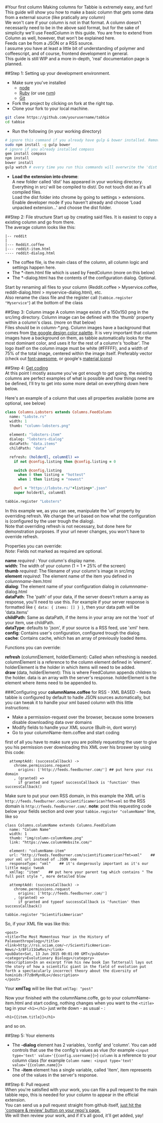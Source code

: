 #Your first column
Making columns for Tabbie is extremely easy, and fun!  
This guide will show you how to make a basic column that gets some data from a external source (like pratically any column)  
We won't care if your column is not in that format. A column doesn't necessarily need to be in the above said format, but for the sake of simplicity we'll use FeedColumn in this guide. You are free to extend from Column as well, however, that won't be explained here.   
Feeds can be from a JSON or a RSS source.  
I assume you have at least a little bit of understanding of polymer and coffeescript, and of course, frontend development in general.  
This guide is still WIP and a more in-depth, 'real' documentation page is planned.

##Step 1: Setting up your development environment.

- Make sure you've installed 
  - [node](http://nodejs.org)
  - [Ruby](https://www.ruby-lang.org) (or use [rvm](https://rvm.io/))
  - [Git](http://git-scm.org)
- Fork the project by clicking on fork at the right top.
- Clone your fork to your local machine.  
```bash
git clone https://github.com/yourusername/tabbie
cd tabbie
```


- Run the following (in your working directory)
```bash
# ignore this command if you already have gulp & bower installed. Remove 'sudo' from the beginning if on windows
sudo npm install -g gulp bower  
# ignore if you already installed compass
gem install compass
npm install
bower install
gulp watch # every time you run this commands will overwrite the 'dist' folder with the new changed updates if there're, you can re-run this command several times to test your changes.
```
- **Load the extension into chrome**:  
A new folder called 'dist' has appeared in your working directory. Everything in src/ will be compiled to dist/. Do not touch dist as it's all compiled files.  
Load the dist folder into chrome by going to settings > extensions. Enable developer mode if you haven't already and choose 'Load unpacked extension...' and choose the dist folder.  

##Step 2: File structure
Start up by creating said files. It is easiest to copy a existing column and go from there.  
The average column looks like this:
```
|-- reddit
|
|--- Reddit.coffee
|--- reddit-item.html
---- reddit-dialog.html
```
- The coffee file, is the main class of the column, all column logic and settings happen here.
- The \*-item.html file which is used by FeedColumn (more on this below)  
- The \*-dialog.html has the contents of the configuration dialog. Optional.  
  
Start by renaming all files to your column (Reddit.coffee > Myservice.coffee, reddit-dialog.html > myservice-dialog.html), etc.  
Also rename the class file and the register call (`tabbie.register "Myservice"`) at the bottom of the class

##Step 3: Column image
A column image exists of a 150x150 png in the src/img directory.
Column image can be defined with the 'thumb' property within a column's class. (more on that below)  
Files should be in column-\*.png.
Column images have a background that comes from [the google design color palette](https://www.google.com/design/spec/style/color.html#color-color-palette).
It is very important that column images have a background on them, as tabbie automatically looks for the most dominant color, and uses it for the rest of a column's 'toolbar'.
The logo itself on the column image must be white (#FFFFF), and a width of 75% of the total image, centered within the image itself.
Preferably vector (check out [font-awesome](http://fontawesome.io), or google's [material icons](https://google.github.io/material-design-icons/))  
  
##Step 4: [Get coding](http://media.giphy.com/media/6OrCT1jVbonHG/giphy.gif)  
At this point I mostly assume you've got enough to get going, the existing columns are perfect examples of what is possible and how things need to be defined, I'll try to get into some more detail on everything down here below.
  
Here's an example of a column that uses all properties available (some are optional, see below)  
```coffee
class Columns.Lobsters extends Columns.FeedColumn
  name: "Lobste.rs"
  width: 1
  thumb: "column-lobsters.png"
  
  element: "lobsters-item"
  dialog: "lobsters-dialog"
  dataPath: "data.items"
  childPath: "data"

  refresh: (holderEl, columnEl) =>
    if not @config.listing then @config.listing = 0

    switch @config.listing
      when 0 then listing = "hottest"
      when 1 then listing = "newest"

    @url = "https://lobste.rs/"+listing+".json"
    super holderEl, columnEl

tabbie.register "Lobsters"
```
In this example we, as you can see, manipulate the 'url' property by overriding refresh. We change the url based on how what the configuration is (configured by the user trough the dialog).    
Note that overriding refresh is not necessary, but done here for demonstration purposes. If your url never changes, you won't have to override refresh.

  
Properties you can override:  
_Note_: Fields not marked as required are optional.
  
**name**  _required_  :  Your column's display name.  
**width**: The width of your column (1 = 1 * 25% of the screen)  
**thumb** _required_: The filename of your column's image in src/img  
**element** _required_: The element name of the item you defined in _columnname_-item.html  
**dialog**: The element name of your configuration dialog in _columnname_-dialog.html  
**dataPath**: The 'path' of your data, if the server doesn't return a array as response, you'll need to use this. For example if your server response is formatted like `{ data: { items: [] } }`, then your data path will be 'data.items'  
**childPath**: Same as dataPath, if the items in your array are not the 'root' of your item, use childPath.   
**dataType**: defaults to 'json', if your source is a RSS feed, use 'xml' here.  
**config**: Contains user's configuration, configured trough the dialog.  
**cache**: Contains cache, which has an array of previously loaded items.
  
Functions you can override:   

**refresh** (columnElement, holderElement): Called when refreshing is needed. columnElement is a reference to the column element defined in 'element'. holderElement is the holder in which items will need to be added.  
**draw** (data, holderElement): This is where FeedColumn appends children to the holder. data is an array with the server's response. holderElement is the element where items need to be appended to.


###Configuring your **columnName.coffee** for RSS - XML BASED - feeds
tabbie is configured by default to hadle JSON sources automatically, but you can tweak it to handle your xml based column with this little instructions:
- Make a permission-request over the browser, because some browsers disable downloading data over domains
- Modify fields to handle your XML source (Built-in, dont worry)
- Go to your columnName-item.coffee and start coding

first of all you have to make sure you are politely requesting the user to give you his permission over downloading this XML over his broswer by using this code:
```
  attemptAdd: (successCallback) ->
    chrome.permissions.request
      origins: ['http://feeds.feedburner.com/'] ## put here your rss domain
    , (granted) =>
      if granted and typeof successCallback is 'function' then successCallback()

```
Make sure to put your own RSS domain, in this example the XML url is `http://feeds.feedburner.com/scientificamerican?fmt=xml` so the RSS domain is `http://feeds.feedburner.com/`.
**note**: post this requesting code below your fields section and over your `tabbie.register "columnName"` line, like so

```
class Columns.columnName extends Columns.FeedColumn
  name: "Column Name"
  width: 1
  thumb: "img/column-columnName.png"
  link: "https://www.columnWebsite.com/"

  element: "columnName-item"
  url: "http://feeds.feedburner.com/scientificamerican?fmt=xml"    ## your xml url instead of .JSON one
  responseType: "xml"    ## it's dangerously important as it's our little magic tweak
  xmlTag: "item"    ## put here your parent tag which contains " The full post style ", more detailed blow
 
  attemptAdd: (successCallback) ->
    chrome.permissions.request
      origins: ['http://feeds.feedburner.com/']
    , (granted) =>
      if granted and typeof successCallback is 'function' then successCallback()

tabbie.register "ScientificAmerican"
```
So, if your XML file was like this: 
```
<post>
<title>The Most Momentous Year in the History of Paleoanthropology</title>
<link>http://rss.sciam.com/~r/ScientificAmerican-News/~3/8Flz11GwMxs/</link>
<pubDate>Sat, 13 Jun 2015 00:01:00 GMT</pubDate>
<category>Evolutionary Biology</category>
<description>In an excerpt from his new book Ian Tattersall lays out the story of how a scientific giant in the field of evolution put forth a spectacularly incorrect theory about the diversity of hominids:F7zBnMyn0Lo</description>
</post>

```
Your **xmlTag** will be like that `xmlTag: "post"`

Now your finished with the columnName.coffe, go to your columnName-item.html and start coding, nothing changes when you want to the `<title>` tag in your `<h1></h1>` just write down - as usual - :
```
<h1>{{item.title}}</h1>
```
and so on.

  
##Step 5: Your elements  
- The **-dialog** element has 2 variables, 'config' and 'column'.
You can add controls that use the the config's values as vlue (for example `<input type='text' value='{{config.username}}>`)
`column` is a reference to your column class (for example `Column name: <input type='text' value='{{column.name}}>`
- The **-item** element has a single variable, called 'item', item represents one of the values in the server's response.

##Step 6: Pull request  
When you're satisfied with your work, you can file a pull request to the main tabbie repo, this is needed for your column to appear in the official extension.  
You can send us a pull request straight from github itself, [just hit the 'compare & review' button on your repo's page.](https://help.github.com/articles/using-pull-requests/)  
We will then review your work, and if it's all good, it'll get added, yay!
